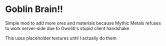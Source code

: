 # Goblin Brain!!

Simple mod to add more ores and materials because Mythic Metals refuses to work server-side due to Owolib's stupid client handshake

This uses placeholder textures until I actually do them